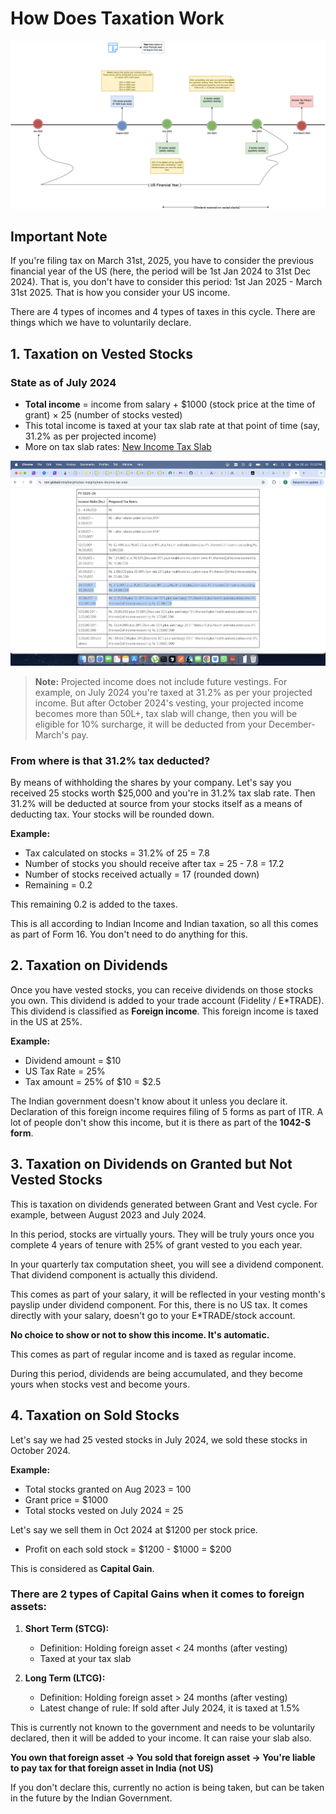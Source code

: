 # How Does Taxation Work

![US Taxation](screenshots/us-taxation.png)

## Important Note
If you're filing tax on March 31st, 2025, you have to consider the previous financial year of the US (here, the period will be 1st Jan 2024 to 31st Dec 2024). That is, you don't have to consider this period: 1st Jan 2025 - March 31st 2025. That is how you consider your US income.

There are 4 types of incomes and 4 types of taxes in this cycle. There are things which we have to voluntarily declare.

## 1. Taxation on Vested Stocks

### State as of July 2024
- **Total income** = income from salary + $1000 (stock price at the time of grant) × 25 (number of stocks vested)
- This total income is taxed at your tax slab rate at that point of time (say, 31.2% as per projected income)
- More on tax slab rates: [New Income Tax Slab](https://www.rsm.global/india/insights/tax-insights/new-income-tax-slab)

![Tax Slab Rates](screenshots/tax-slab-rates.png)

> **Note:** Projected income does not include future vestings. For example, on July 2024 you're taxed at 31.2% as per your projected income. But after October 2024's vesting, your projected income becomes more than 50L+, tax slab will change, then you will be eligible for 10% surcharge, it will be deducted from your December-March's pay.

### From where is that 31.2% tax deducted?
By means of withholding the shares by your company. Let's say you received 25 stocks worth $25,000 and you're in 31.2% tax slab rate. Then 31.2% will be deducted at source from your stocks itself as a means of deducting tax. Your stocks will be rounded down.

**Example:**
- Tax calculated on stocks = 31.2% of 25 = 7.8
- Number of stocks you should receive after tax = 25 - 7.8 = 17.2
- Number of stocks received actually = 17 (rounded down)
- Remaining = 0.2

This remaining 0.2 is added to the taxes.

This is all according to Indian Income and Indian taxation, so all this comes as part of Form 16. You don't need to do anything for this.

## 2. Taxation on Dividends

Once you have vested stocks, you can receive dividends on those stocks you own. This dividend is added to your trade account (Fidelity / E*TRADE). This dividend is classified as **Foreign income**. This foreign income is taxed in the US at 25%.

**Example:**
- Dividend amount = $10
- US Tax Rate = 25%
- Tax amount = 25% of $10 = $2.5

The Indian government doesn't know about it unless you declare it. Declaration of this foreign income requires filing of 5 forms as part of ITR. A lot of people don't show this income, but it is there as part of the **1042-S form**.

## 3. Taxation on Dividends on Granted but Not Vested Stocks

This is taxation on dividends generated between Grant and Vest cycle. For example, between August 2023 and July 2024.

In this period, stocks are virtually yours. They will be truly yours once you complete 4 years of tenure with 25% of grant vested to you each year.

In your quarterly tax computation sheet, you will see a dividend component. That dividend component is actually this dividend.

This comes as part of your salary, it will be reflected in your vesting month's payslip under dividend component. For this, there is no US tax. It comes directly with your salary, doesn't go to your E*TRADE/stock account.

**No choice to show or not to show this income. It's automatic.**

This comes as part of regular income and is taxed as regular income.

During this period, dividends are being accumulated, and they become yours when stocks vest and become yours.

## 4. Taxation on Sold Stocks

Let's say we had 25 vested stocks in July 2024, we sold these stocks in October 2024.

**Example:**
- Total stocks granted on Aug 2023 = 100
- Grant price = $1000
- Total stocks vested on July 2024 = 25

Let's say we sell them in Oct 2024 at $1200 per stock price.
- Profit on each sold stock = $1200 - $1000 = $200

This is considered as **Capital Gain**.

### There are 2 types of Capital Gains when it comes to foreign assets:

1. **Short Term (STCG):**
   - Definition: Holding foreign asset < 24 months (after vesting)
   - Taxed at your tax slab

2. **Long Term (LTCG):**
   - Definition: Holding foreign asset > 24 months (after vesting)
   - Latest change of rule: If sold after July 2024, it is taxed at 1.5%

This is currently not known to the government and needs to be voluntarily declared, then it will be added to your income. It can raise your slab also.

**You own that foreign asset → You sold that foreign asset → You're liable to pay tax for that foreign asset in India (not US)**

If you don't declare this, currently no action is being taken, but can be taken in the future by the Indian Government. 





